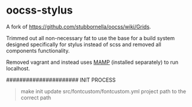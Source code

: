 oocss-stylus
============

A fork of https://github.com/stubbornella/oocss/wiki/Grids.

Trimmed out all non-necessary fat to use the base for a build system designed specifically for stylus instead of scss and removed all components functionality.

Removed vagrant and instead uses <a href="http://www.mamp.info/en/index.html">MAMP</a> (installed separately) to run localhost.

######################
INIT PROCESS
>make init
update src/fontcustom/fontcustom.yml project path to the correct path
